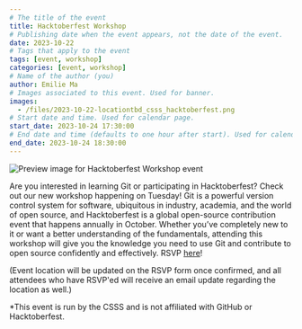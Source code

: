 ```yaml
---
# The title of the event
title: Hacktoberfest Workshop
# Publishing date when the event appears, not the date of the event.
date: 2023-10-22
# Tags that apply to the event
tags: [event, workshop]
categories: [event, workshop]
# Name of the author (you)
author: Emilie Ma
# Images associated to this event. Used for banner.
images:
  - /files/2023-10-22-locationtbd_csss_hacktoberfest.png
# Start date and time. Used for calendar page.
start_date: 2023-10-24 17:30:00
# End date and time (defaults to one hour after start). Used for calendar page.
end_date: 2023-10-24 18:30:00
---
```


![Preview image for Hacktoberfest Workshop event](/files/2023-10-22-locationtbd_csss_hacktoberfest.png)

Are you interested in learning Git or participating in Hacktoberfest? Check out our new workshop happening on Tuesday! Git is a powerful version control system for software, ubiquitous in industry, academia, and the world of open source, and Hacktoberfest is a global open-source contribution event that happens annually in October. Whether you’ve completely new to it or want a better understanding of the fundamentals, attending this workshop will give you the knowledge you need to use Git and contribute to open source confidently and effectively. RSVP [here](https://docs.google.com/forms/d/e/1FAIpQLSfEX2E0HwJKLaHUjw8DC7AXOoi1vxh8ARxkqVGDuA72UR9p6w/viewform)!

(Event location will be updated on the RSVP form once confirmed, and all attendees who have RSVP'ed will receive an email update regarding the location as well.)

*This event is run by the CSSS and is not affiliated with GitHub or Hacktoberfest.
